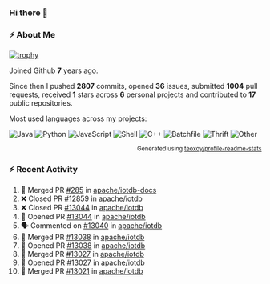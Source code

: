 ### Hi there 👋

### :zap: About Me

[![trophy](https://github-profile-trophy.vercel.app/?username=HTHou&theme=onedark)](https://github.com/ryo-ma/github-profile-trophy)
   
Joined Github **7** years ago.

Since then I pushed **2807** commits, opened **36** issues, submitted **1004** pull requests, received **1** stars across **6** personal projects and contributed to **17** public repositories.

Most used languages across my projects:

![Java](https://img.shields.io/static/v1?style=flat-square&label=%E2%A0%80&color=555&labelColor=%23b07219&message=Java%EF%B8%B196.4%25)
![Python](https://img.shields.io/static/v1?style=flat-square&label=%E2%A0%80&color=555&labelColor=%233572A5&message=Python%EF%B8%B10.8%25)
![JavaScript](https://img.shields.io/static/v1?style=flat-square&label=%E2%A0%80&color=555&labelColor=%23f1e05a&message=JavaScript%EF%B8%B10.6%25)
![Shell](https://img.shields.io/static/v1?style=flat-square&label=%E2%A0%80&color=555&labelColor=%2389e051&message=Shell%EF%B8%B10.4%25)
![C++](https://img.shields.io/static/v1?style=flat-square&label=%E2%A0%80&color=555&labelColor=%23f34b7d&message=C%2B%2B%EF%B8%B10.4%25)
![Batchfile](https://img.shields.io/static/v1?style=flat-square&label=%E2%A0%80&color=555&labelColor=%23C1F12E&message=Batchfile%EF%B8%B10.3%25)
![Thrift](https://img.shields.io/static/v1?style=flat-square&label=%E2%A0%80&color=555&labelColor=%23D12127&message=Thrift%EF%B8%B10.2%25)
![Other](https://img.shields.io/static/v1?style=flat-square&label=%E2%A0%80&color=555&labelColor=%23ededed&message=Other%EF%B8%B10.4%25)

<p align="right"><sub>Generated using <a href="https://github.com/marketplace/actions/profile-readme-stats">teoxoy/profile-readme-stats</a></sub></p>


<!--![](https://github.com/HTHou/HTHou/blob/output/github-contribution-grid-snake.svg)-->

<!--![Haonan Hou's github stats](https://github-readme-stats.vercel.app/api?username=HTHou&count_private=true&show_icons=true&theme=onedark)-->

<!--![Haonan Hou's wakatime stats](https://github-readme-stats.vercel.app/api/wakatime?username=HTHou&layout=compact&theme=onedark)-->

<!--![Top Langs](https://github-readme-stats.vercel.app/api/top-langs/?username=HTHou&theme=onedark&layout=compact)-->

### :zap: Recent Activity
<!--START_SECTION:activity-->
1. 🎉 Merged PR [#285](https://github.com/apache/iotdb-docs/pull/285) in [apache/iotdb-docs](https://github.com/apache/iotdb-docs)
2. ❌ Closed PR [#12859](https://github.com/apache/iotdb/pull/12859) in [apache/iotdb](https://github.com/apache/iotdb)
3. ❌ Closed PR [#13044](https://github.com/apache/iotdb/pull/13044) in [apache/iotdb](https://github.com/apache/iotdb)
4. 💪 Opened PR [#13044](https://github.com/apache/iotdb/pull/13044) in [apache/iotdb](https://github.com/apache/iotdb)
5. 🗣 Commented on [#13040](https://github.com/apache/iotdb/issues/13040#issuecomment-2252365937) in [apache/iotdb](https://github.com/apache/iotdb)
6. 🎉 Merged PR [#13038](https://github.com/apache/iotdb/pull/13038) in [apache/iotdb](https://github.com/apache/iotdb)
7. 💪 Opened PR [#13038](https://github.com/apache/iotdb/pull/13038) in [apache/iotdb](https://github.com/apache/iotdb)
8. 🎉 Merged PR [#13027](https://github.com/apache/iotdb/pull/13027) in [apache/iotdb](https://github.com/apache/iotdb)
9. 💪 Opened PR [#13027](https://github.com/apache/iotdb/pull/13027) in [apache/iotdb](https://github.com/apache/iotdb)
10. 🎉 Merged PR [#13021](https://github.com/apache/iotdb/pull/13021) in [apache/iotdb](https://github.com/apache/iotdb)
<!--END_SECTION:activity-->

<!--
**HTHou/HTHou** is a ✨ _special_ ✨ repository because its `README.md` (this file) appears on your GitHub profile.

Here are some ideas to get you started:

- 🔭 I’m currently working on ...
- 🌱 I’m currently learning ...
- 👯 I’m looking to collaborate on ...
- 🤔 I’m looking for help with ...
- 💬 Ask me about ...
- 📫 How to reach me: ...
- 😄 Pronouns: ...
- ⚡ Fun fact: ...
-->
